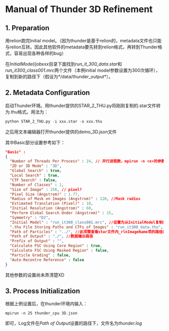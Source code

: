 # Manual of Thunder 3D Refinement

## 1. Preparation

用relion跑完Initial model。（因为thunder是基于relion的，metadata文件也只能与relion互转。因此其他软件的metadata要先转到relion格式，再转到Thunder格式，容易出现各种各样的bug）

在*InitialModel/jobxxx*目录下面找到*run_it_300_data.star*和*run_it300_class001.mrc*两个文件（本例initial model参数设置为300次循环），复制到新的路径下（假设为*/data/thunder_output*）。

## 2. Metadata Configuration

启动Thunder环境。用thunder提供的STAR_2_THU.py将刚刚复制的.star文件转为.thu格式。用法为：

```python
python STAR_2_THU.py -i xxx.star -o xxx.thu
```

之后用文本编辑器打开thunder提供的demo_3D.json文件

其中Basic部分设置参考如下：

```json
"Basic" :
{
  "Number of Threads Per Process" : 24, // 并行进程数，mpirun -n <x>的参数，x=24+1=25
  "2D or 3D Mode" : "3D",
  "Global Search" : true,
  "Local Search" : true,
  "CTF Search" : false,
  "Number of Classes" : 1,
  "Size of Image" : 256, // pixel?
  "Pixel Size (Angstrom)" : 1.77,
  "Radius of Mask on Images (Angstrom)" : 120, //Mask radius
  "Estimated Translation (Pixel)" : 10,
  "Initial Resolution (Angstrom)" : 60,
  "Perform Global Search Under (Angstrom)" : 15,
  "Symmetry" : "D2",
  "Initial Model" : "run_it300_class001.mrc", //设置为从InitialModel复制来的.mrc文件
  ".thu File Storing Paths and CTFs of Images" : "run_it300_data.thu", //python输出的thu文件
  "Path of Particles" : "../", //此项需查看star文件内_rlnImageName项的路径进行设置
  "Path of Output" : "./", //数据输出路径
  "Prefix of Output" : "",
  "Calculate FSC Using Core Region" : true,
  "Calculate FSC Using Masked Region" : false,
  "Particle Grading" : false,
  "Auto-Recentre Reference" : false
}
```

其他参数的设置尚未弄清楚XD

## 3. Process Initialization

根据上例设置后，在thunder环境内输入：

```shell
mpirun -n 25 thunder_cpu 3D.json
```

即可，Log文件在*Path of Output*设置的路径下，文件名为*thunder.log*

